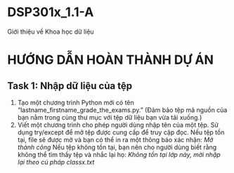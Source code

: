 # DSP301x_1.1-A
Giới thiệu về Khoa học dữ liệu
# HƯỚNG DẪN HOÀN THÀNH DỰ ÁN
## Task 1: Nhập dữ liệu của tệp
1. Tạo một chương trình Python mới có tên “lastname_firstname_grade_the_exams.py.” (Đảm bảo tệp mã nguồn của bạn nằm trong cùng thư mục với tệp dữ liệu bạn vừa tải xuống.)
2. Viết một chương trình cho phép người dùng nhập tên của một tệp. 
Sử dụng try/except để mở tệp được cung cấp để truy cập đọc. 
Nếu tệp tồn tại, file sẽ được mở và bạn có thể in ra một thông báo xác nhận: _Mở thành công_
Nếu tệp không tồn tại, bạn nên cho người dùng biết rằng không thể tìm thấy tệp và nhắc lại họ: _Không tồn tại lớp này, mời nhập lại theo cú pháp classx.txt_


